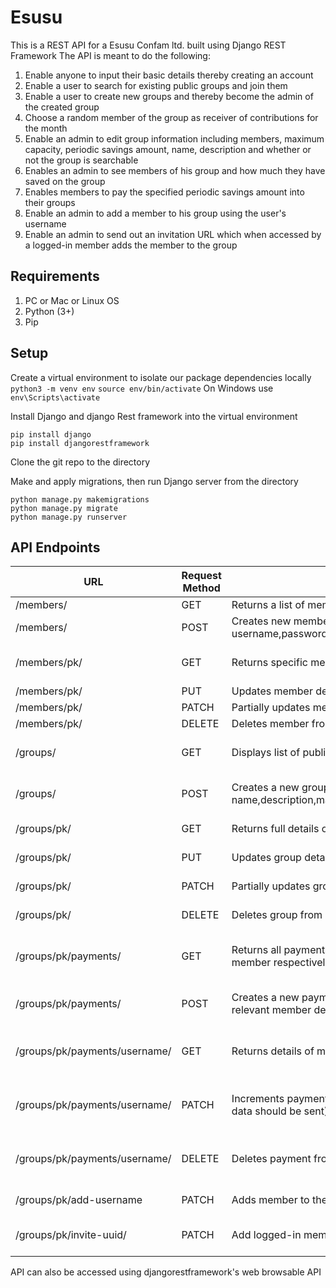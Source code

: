 # Esusu

This is a REST API for a Esusu Confam ltd. built using Django REST Framework
The API is meant to do the following:
1. Enable anyone to input their basic details thereby creating an account
2. Enable a user to search for existing public groups and join them
3. Enable a user to create new groups and thereby become the admin  of the created group
4. Choose a random member of the group as receiver of contributions for the month
5. Enable an admin to edit group information including members, maximum capacity, periodic savings amount, name, description and whether or not the group is searchable
6. Enables an admin to see members of his group and how much they have saved on the group
7. Enables members to pay the specified periodic savings amount into their groups
8. Enable an admin to add a member to his group using the user's username
9. Enable an admin to send out an invitation URL which when accessed by a logged-in member adds the member to the group

## Requirements
1. PC or Mac or Linux OS
2. Python (3+)
3. Pip

## Setup
Create a virtual environment to isolate our package dependencies locally
`python3 -m venv env`
`source env/bin/activate`
On Windows use `env\Scripts\activate`

Install Django and django Rest framework into the virtual environment
```
pip install django
pip install djangorestframework
```

Clone the git repo to the directory

Make and apply migrations, then run Django server from the directory
```
python manage.py makemigrations
python manage.py migrate
python manage.py runserver
```


## API Endpoints

|URL|Request Method|Description|Access|
|---|---|---|---|
|/members/|GET|Returns a list of members with their basic details|Anyone|
|/members/|POST|Creates new member (POST data: username,password,first_ame,last_name,email|Anyone|
|/members/pk/|GET|Returns specific member details|Logged specific member|
|/members/pk/|PUT|Updates member details||Logged in member|
|/members/pk/|PATCH|Partially updates member details||Logged in member|
|/members/pk/|DELETE|Deletes member from database||Logged in member|
|/groups/|GET|Displays list of public groups|Logged in members|
|/groups/|POST|Creates a new group (POST data: name,description,max_capacity,savings_amount,is_searchable)|Logged in members|
|/groups/pk/|GET|Returns full details of the group|Group admin|
|/groups/pk/|PUT|Updates group details|Group admin|
|/groups/pk/|PATCH|Partially updates group details|Group admin|
|/groups/pk/|DELETE|Deletes group from database|Group admin|
|/groups/pk/payments/|GET|Returns all payments or member payment to group admin or member respectively|Group admin or logged in member|
|/groups/pk/payments/|POST|Creates a new payment into the group, automatically adding relevant member details|Logged in group member|
|/groups/pk/payments/username/|GET|Returns details of member's payment in group|Group admin or logged in member|
|/groups/pk/payments/username/|PATCH|Increments payment amount using group's saving amount (No data should be sent)|Group admin or logged in member|
|/groups/pk/payments/username/|DELETE|Deletes payment from database|Group admin or logged in member|
|/groups/pk/add-username|PATCH|Adds member to the group using member's username|Group admin|
|/groups/pk/invite-uuid/|PATCH|Add logged-in member to the group whose uuid is called|Logged-in member|




API can also be accessed using djangorestframework's web browsable API
